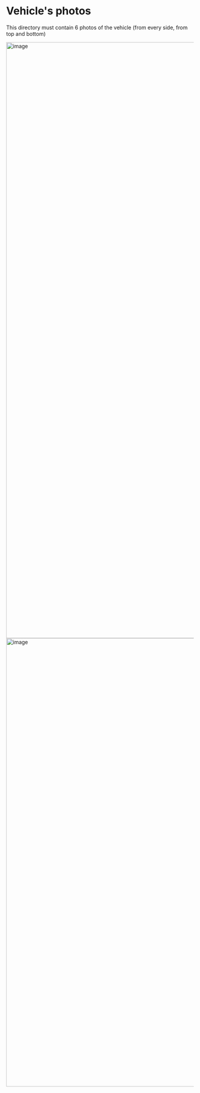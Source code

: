 Vehicle's photos
====

This directory must contain 6 photos of the vehicle (from every side, from top and bottom)

<img width="1204" height="1600" alt="image" src="https://github.com/user-attachments/assets/828cc55d-2661-420a-953c-f3ae7d1dbb4e" />


<img width="1600" height="1204" alt="image" src="https://github.com/user-attachments/assets/d9fcf5ee-475f-4a81-acfa-cd9aee21c01c" />

